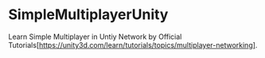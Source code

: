 # SimpleMultiplayerUnity
Learn Simple Multiplayer in Untiy Network by Official Tutorials[https://unity3d.com/learn/tutorials/topics/multiplayer-networking].
